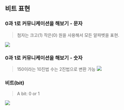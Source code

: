 ## 비트 표현

### 0과 1로 커뮤니케이션을 해보기 - 문자
> 첨자는 크고(1) 작은(0) 원을 사용해서 모든 알파벳을 표현.

![](img/2022-04-13-07-03-20.png)

### 0과 1로 커뮤니케이션을 해보기 - 숫자
> 150이라는 10진법 수는 2진법으로 변환 가능
![](img/2022-04-13-07-04-34.png)

### 비트(bit)
> A bit: 0 or 1

![](img/2022-04-13-07-05-34.png)